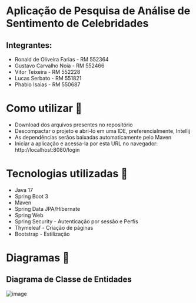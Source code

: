 # Aplicação de Pesquisa de Análise de Sentimento de Celebridades

## Integrantes:
- Ronald de Oliveira Farias - RM 552364
- Gustavo Carvalho Noia - RM 552466
- Vitor Teixeira - RM 552228
- Lucas Serbato - RM 551821
- Phablo Isaias - RM 550687

# Como utilizar 📜
- Download dos arquivos presentes no repositório
- Descompactar o projeto e abri-lo em uma IDE, preferencialmente, Intellij
- As dependências serãos baixadas automaticamente pelo Maven
- Iniciar a aplicação e acessa-la por esta URL no navegador: http://localhost:8080/login

# Tecnologias utilizadas 🔎
- Java 17
- Spring Boot 3
- Maven
- Spring Data JPA/Hibernate
- Spring Web
- Spring Security - Autenticação por sessão e Perfis
- Thymeleaf - Criação de páginas
- Bootstrap - Estilização

# Diagramas 📄
## Diagrama de Classe de Entidades
![image](https://github.com/user-attachments/assets/9fcf9c4a-0af4-4a43-ab65-5cb9fe0601df)
